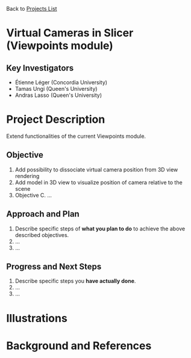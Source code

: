Back to [Projects List](../../README.md#ProjectsList)

# Virtual Cameras in Slicer (Viewpoints module)

## Key Investigators

- Étienne Léger (Concordia University)
- Tamas Ungi (Queen's University)
- Andras Lasso (Queen's University)

# Project Description

<!-- Add a short paragraph describing the project. -->

Extend functionalities of the current Viewpoints module.

## Objective

<!-- Describe here WHAT you would like to achieve (what you will have as end result). -->

1. Add possibility to dissociate virtual camera position from 3D view rendering
1. Add model in 3D view to visualize position of camera relative to the scene
1. Objective C. ...

## Approach and Plan

<!-- Describe here HOW you would like to achieve the objectives stated above. -->

1. Describe specific steps of **what you plan to do** to achieve the above described objectives.
1. ...
1. ...

## Progress and Next Steps

<!-- Update this section as you make progress, describing of what you have ACTUALLY DONE. If there are specific steps that you could not complete then you can describe them here, too. -->

1. Describe specific steps you **have actually done**.
1. ...
1. ...

# Illustrations

<!-- Add pictures and links to videos that demonstrate what has been accomplished.
![Description of picture](Example2.jpg)
![Some more images](Example2.jpg)
-->

# Background and References

<!-- If you developed any software, include link to the source code repository. If possible, also add links to sample data, and to any relevant publications. -->


